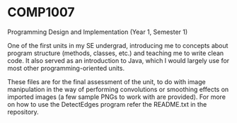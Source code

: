 # COMP1007
Programming Design and Implementation (Year 1, Semester 1)

One of the first units in my SE undergrad, introducing me to concepts about program structure (methods, classes, etc.) and teaching me to write clean code. It also served as an introduction to Java, which I would largely use for most other programming-oriented units.

These files are for the final assessment of the unit, to do with image manipulation in the way of performing convolutions or smoothing effects on imported images (a few sample PNGs to work with are provided). For more on how to use the DetectEdges program refer the README.txt in the repository.

